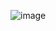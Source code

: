 ![image](https://user-images.githubusercontent.com/36649115/46189931-15bf0500-c2a6-11e8-8722-3c49edd61f1b.png)
